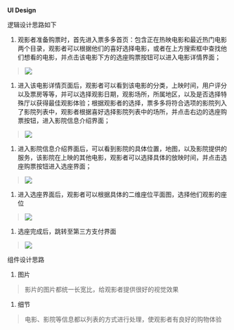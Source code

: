 **UI Design**

逻辑设计思路如下

1.  观影者准备购票时，首先进入票多多首页：包含正在热映电影和最近热门电影两个目录，观影者可以根据他们的喜好选择电影，或者在上方搜索框中查找他们想看的电影，并点击该电影下方的选座购票按钮可以进入电影详情界面；

>   ![](
>   https://github.com/MovieBookingMall/Dashboard/blob/master/images/01-1.png)

1.  进入该电影详情页面后，观影者可以看到该电影的分类，上映时间，用户评分以及票房等等，并可以选择观影日期，观影场所，所属地区，以及是否选择特殊厅以获得最佳观影体验；根据观影者的选择，票多多将符合选项的影院列入了影院列表中，观影者根据喜好选择影院列表中的场所，并点击右边的选座购票按钮，进入影院信息介绍界面；

>   ![](
>   https://github.com/MovieBookingMall/Dashboard/blob/master/images/01-2.png)

1.  进入影院信息介绍界面后，可以看到影院的具体位置，地图，以及影院提供的服务，该影院在上映的其他电影，观影者可以选择具体的放映时间，并点击选座购票按钮进入选座界面；

>   ![](
>   https://github.com/MovieBookingMall/Dashboard/blob/master/images/01-3.png)

1.  进入选座界面后，观影者可以根据具体的二维座位平面图，选择他们观影的座位

>   ![](
>   https://github.com/MovieBookingMall/Dashboard/blob/master/images/01-4.png)

1.  选座完成后，跳转至第三方支付界面

>   ![](
>   https://github.com/MovieBookingMall/Dashboard/blob/master/images/01-5.png)

组件设计思路

1.  图片

>   影片的图片都统一长宽比，给观影者提供很好的视觉效果

1.  细节

>   电影、影院等信息都以列表的方式进行处理，使观影者有良好的购物体验
